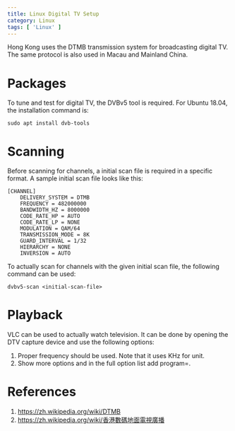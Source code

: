 ```yaml
---
title: Linux Digital TV Setup
category: Linux
tags: [ 'Linux' ]
---
```


Hong Kong uses the DTMB transmission system for broadcasting digital TV. The
same protocol is also used in Macau and Mainland China.

# Packages

To tune and test for digital TV, the DVBv5 tool is required. For Ubuntu 18.04,
the installation command is:

	sudo apt install dvb-tools

# Scanning

Before scanning for channels, a initial scan file is required in a specific
format. A sample initial scan file looks like this:

	[CHANNEL]
		DELIVERY_SYSTEM = DTMB
		FREQUENCY = 482000000
		BANDWIDTH_HZ = 8000000
		CODE_RATE_HP = AUTO
		CODE_RATE_LP = NONE
		MODULATION = QAM/64
		TRANSMISSION_MODE = 8K
		GUARD_INTERVAL = 1/32
		HIERARCHY = NONE
		INVERSION = AUTO

To actually scan for channels with the given initial scan file, the following
command can be used:

	dvbv5-scan <initial-scan-file>

# Playback

VLC can be used to actually watch television. It can be done by opening the DTV
capture device and use the following options:

1. Proper frequency should be used. Note that it uses KHz for unit.
2. Show more options and in the full option list add program=<program>.

# References

1. https://zh.wikipedia.org/wiki/DTMB
2. https://zh.wikipedia.org/wiki/香港數碼地面電視廣播

